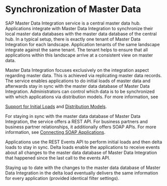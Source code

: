 <!-- loio20db337061cc4773a1fe1cf04e9d356a -->

# Synchronization of Master Data

SAP Master Data Integration service is a central master data hub. Applications integrate with Master Data Integration to synchronize their local master data databases with the master data database of the central hub. In a typical setup, there is exactly one tenant of Master Data Integration for each landscape. Application tenants of the same landscape integrate against the same tenant. The tenant helps to ensure that all applications within this landscape arrive at a consistent view on master data.

Master Data Integration focuses exclusively on the integration aspect regarding master data. This is achieved via replicating master data records. The service enables applications to do initial loads of master data and afterwards stay in sync with the master data database of Master Data Integration. Administrators can control which data is to be synchronized with which applications via distribution models. For more information, see

[Support for Initial Loads](support-for-initial-loads-923c184.md) and [Distribution Models](distribution-models-9254f0e.md).

For staying in sync with the master data database of Master Data Integration, the service offers a REST API. For business partners and business partner relationships, it additionally offers SOAP APIs. For more information, see [Connecting SOAP Applications](../initial-setup-and-administration/connecting-soap-applications-14fcc48.md).

Applications use the REST Events API to perform initial loads and then delta loads to stay in sync. Delta loads enable the applications to receive events about all changes to the master data database of Master Data Integration that happened since the last call to the events API.

Staying up to date with the changes to the master data database of Master Data Integration in the delta load eventually delivers the same information for every application \(provided identical filter settings\).

